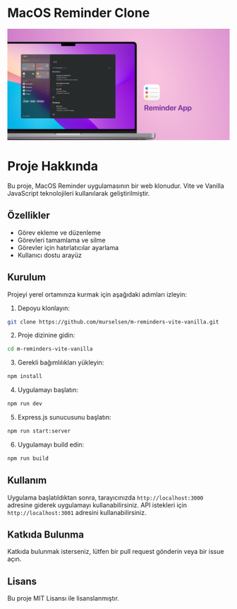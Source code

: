 # MacOS Reminder Clone

![Cover](./assets/5fb58e35-2e69-4ba3-b922-ddb2538c1f63.png)

# Proje Hakkında

Bu proje, MacOS Reminder uygulamasının bir web klonudur. Vite ve Vanilla
JavaScript teknolojileri kullanılarak geliştirilmiştir.

## Özellikler

- Görev ekleme ve düzenleme
- Görevleri tamamlama ve silme
- Görevler için hatırlatıcılar ayarlama
- Kullanıcı dostu arayüz

## Kurulum

Projeyi yerel ortamınıza kurmak için aşağıdaki adımları izleyin:

1. Depoyu klonlayın:

```bash
git clone https://github.com/murselsen/m-reminders-vite-vanilla.git
```

2. Proje dizinine gidin:

```bash
cd m-reminders-vite-vanilla
```

3. Gerekli bağımlılıkları yükleyin:

```bash
npm install
```

4. Uygulamayı başlatın:

```bash
npm run dev
```

5. Express.js sunucusunu başlatın:

```bash
npm run start:server
```

6. Uygulamayı build edin:

```bash
npm run build
```

## Kullanım

Uygulama başlatıldıktan sonra, tarayıcınızda `http://localhost:3000` adresine
giderek uygulamayı kullanabilirsiniz. API istekleri için `http://localhost:3001`
adresini kullanabilirsiniz.

## Katkıda Bulunma

Katkıda bulunmak isterseniz, lütfen bir pull request gönderin veya bir issue
açın.

## Lisans

Bu proje MIT Lisansı ile lisanslanmıştır.
